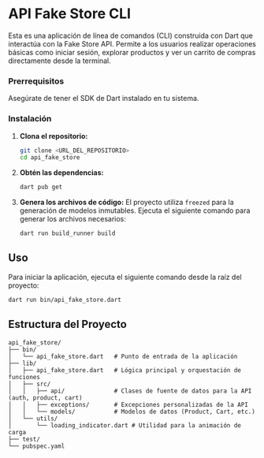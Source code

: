 # API Fake Store CLI

Esta es una aplicación de línea de comandos (CLI) construida con Dart que interactúa con la Fake Store API. Permite a los usuarios realizar operaciones básicas como iniciar sesión, explorar productos y ver un carrito de compras directamente desde la terminal.

### Prerrequisitos

Asegúrate de tener el SDK de Dart instalado en tu sistema.

### Instalación

1.  **Clona el repositorio:**
    ```sh
    git clone <URL_DEL_REPOSITORIO>
    cd api_fake_store
    ```

2.  **Obtén las dependencias:**
    ```sh
    dart pub get
    ```

3.  **Genera los archivos de código:**
    El proyecto utiliza `freezed` para la generación de modelos inmutables. Ejecuta el siguiente comando para generar los archivos necesarios:
    ```sh
    dart run build_runner build
    ```

## Uso

Para iniciar la aplicación, ejecuta el siguiente comando desde la raíz del proyecto:

```sh
dart run bin/api_fake_store.dart
```

## Estructura del Proyecto

```
api_fake_store/
├── bin/
│   └── api_fake_store.dart   # Punto de entrada de la aplicación
├── lib/
│   ├── api_fake_store.dart   # Lógica principal y orquestación de funciones
│   ├── src/
│   │   ├── api/              # Clases de fuente de datos para la API (auth, product, cart)
│   │   ├── exceptions/       # Excepciones personalizadas de la API
│   │   └── models/           # Modelos de datos (Product, Cart, etc.)
│   └── utils/
│       └── loading_indicator.dart # Utilidad para la animación de carga
├── test/
└── pubspec.yaml
```
